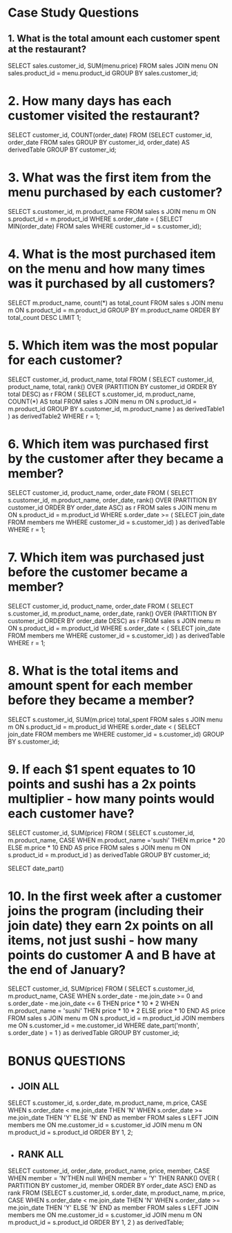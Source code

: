 # Case Study Questions

## 1. What is the total amount each customer spent at the restaurant?
SELECT sales.customer_id, SUM(menu.price) 
FROM sales JOIN menu
ON sales.product_id = menu.product_id
GROUP BY sales.customer_id;

# 2. How many days has each customer visited the restaurant?
SELECT customer_id,  COUNT(order_date) 
FROM (SELECT customer_id, order_date FROM sales
GROUP BY customer_id, order_date) AS derivedTable
GROUP BY customer_id;

# 3. What was the first item from the menu purchased by each customer?
SELECT s.customer_id, m.product_name 
FROM sales s JOIN menu m
ON s.product_id = m.product_id
WHERE s.order_date = (
	SELECT MIN(order_date)
	FROM sales
	WHERE customer_id = s.customer_id);

# 4. What is the most purchased item on the menu and how many times was it purchased by all customers?
SELECT m.product_name, count(*) as total_count 
FROM sales s JOIN menu m
ON s.product_id = m.product_id
GROUP BY m.product_name
ORDER BY total_count DESC
LIMIT 1;

# 5. Which item was the most popular for each customer?
SELECT customer_id, product_name, total
FROM (
	SELECT customer_id, product_name, total, rank() OVER (PARTITION BY customer_id ORDER BY total DESC) as r
	FROM (
		SELECT s.customer_id, m.product_name, COUNT(*) AS total
		FROM sales s JOIN menu m 
		ON s.product_id = m.product_id
		GROUP BY s.customer_id, m.product_name
		) as derivedTable1
	) as derivedTable2
WHERE r = 1;

# 6. Which item was purchased first by the customer after they became a member?
SELECT customer_id, product_name, order_date
FROM (
	SELECT s.customer_id, m.product_name, order_date, rank() OVER (PARTITION BY customer_id 
																   ORDER BY order_date ASC) as r
	FROM sales s JOIN menu m
	ON s.product_id = m.product_id
	WHERE s.order_date >= (
		SELECT join_date
		FROM members me
		WHERE customer_id = s.customer_id)
  ) as derivedTable
WHERE r = 1;
	
# 7. Which item was purchased just before the customer became a member?
SELECT customer_id, product_name, order_date
FROM (
	SELECT s.customer_id, m.product_name, order_date, rank() OVER (PARTITION BY customer_id 
																   ORDER BY order_date DESC) as r
	FROM sales s JOIN menu m
	ON s.product_id = m.product_id
	WHERE s.order_date < (
		SELECT join_date
		FROM members me
		WHERE customer_id = s.customer_id)
  ) as derivedTable
WHERE r = 1;

# 8. What is the total items and amount spent for each member before they became a member?
SELECT s.customer_id, SUM(m.price) total_spent
FROM sales s JOIN menu m
ON s.product_id = m.product_id
WHERE s.order_date < (
		SELECT join_date
		FROM members me
		WHERE customer_id = s.customer_id)
GROUP BY s.customer_id;

# 9.  If each $1 spent equates to 10 points and sushi has a 2x points multiplier - how many points would each customer have?
SELECT customer_id, SUM(price)
FROM (
	SELECT s.customer_id, m.product_name, 
		CASE WHEN m.product_name ='sushi' THEN m.price * 20
    	ELSE m.price * 10
    	END AS price
	FROM sales s JOIN menu m
	ON s.product_id = m.product_id 
	) as derivedTable
GROUP BY customer_id;


SELECT date_part()
# 10. In the first week after a customer joins the program (including their join date) they earn 2x points on all items, not just sushi - how many points do customer A and B have at the end of January?
SELECT customer_id, SUM(price)
FROM (
  SELECT s.customer_id, m.product_name,
  CASE 
      WHEN s.order_date - me.join_date >= 0 and s.order_date - me.join_date <= 6 
          THEN price * 10 * 2
      WHEN m.product_name = 'sushi'
          THEN price * 10 * 2
      ELSE price * 10
  END AS price
  FROM sales s JOIN menu m
  ON s.product_id = m.product_id
  JOIN members me
  ON s.customer_id = me.customer_id
  WHERE date_part('month', s.order_date ) = 1
	) as derivedTable
GROUP BY customer_id;

# BONUS QUESTIONS 
- ## JOIN ALL 
SELECT s.customer_id, s.order_date, m.product_name, m.price,
CASE 
	WHEN s.order_date < me.join_date THEN 'N'
    WHEN s.order_date >= me.join_date THEN 'Y'
    ELSE 'N'
    END as member
FROM sales s LEFT JOIN members me
ON me.customer_id = s.customer_id
JOIN menu m 
ON m.product_id = s.product_id
ORDER BY 1, 2;


- ## RANK ALL
SELECT customer_id, order_date, product_name, price, member, 
CASE
	WHEN member = 'N'THEN null
    WHEN member = 'Y' THEN RANK() OVER ( PARTITION BY customer_id, member ORDER BY order_date ASC)
  	END as rank
FROM
  (SELECT s.customer_id, s.order_date, m.product_name, m.price,
  CASE 
      WHEN s.order_date < me.join_date THEN 'N'
      WHEN s.order_date >= me.join_date THEN 'Y'
      ELSE 'N'
      END as member
  FROM sales s LEFT JOIN members me
  ON me.customer_id = s.customer_id
  JOIN menu m 
  ON m.product_id = s.product_id
  ORDER BY 1, 2
   ) as derivedTable;
